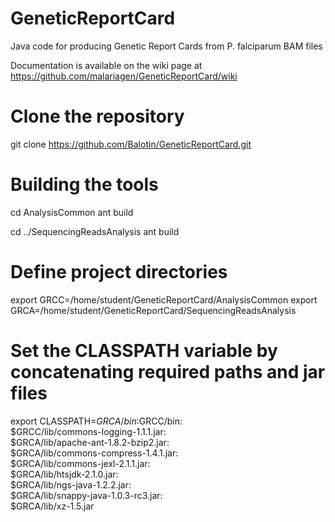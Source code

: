 # GeneticReportCard
Java code for producing Genetic Report Cards from P. falciparum BAM files

Documentation is available on the wiki page at https://github.com/malariagen/GeneticReportCard/wiki


# Clone the repository
git clone https://github.com/Balotin/GeneticReportCard.git
# Building the tools
cd AnalysisCommon
ant build

cd ../SequencingReadsAnalysis
ant build

# Define project directories 
export GRCC=/home/student/GeneticReportCard/AnalysisCommon
export GRCA=/home/student/GeneticReportCard/SequencingReadsAnalysis

# Set the CLASSPATH variable by concatenating required paths and jar files
export CLASSPATH=$GRCA/bin:$GRCC/bin:\
$GRCC/lib/commons-logging-1.1.1.jar:\
$GRCA/lib/apache-ant-1.8.2-bzip2.jar:\
$GRCA/lib/commons-compress-1.4.1.jar:\
$GRCA/lib/commons-jexl-2.1.1.jar:\
$GRCA/lib/htsjdk-2.1.0.jar:\
$GRCA/lib/ngs-java-1.2.2.jar:\
$GRCA/lib/snappy-java-1.0.3-rc3.jar:\
$GRCA/lib/xz-1.5.jar
